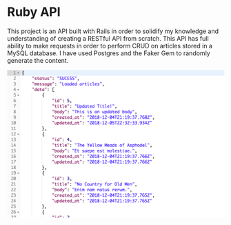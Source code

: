 # Ruby API

This project is an API built with Rails in order to solidify my knowledge and understanding of creating a RESTful API from scratch. This API has full ability to make requests in order to perform CRUD on articles stored in a MySQL database. I have used Postgres and the Faker Gem to randomly generate the content.

![screen shot](https://github.com/MillyCodes/RubyRailsAPI/blob/master/public/get_screen.png?raw=true)

